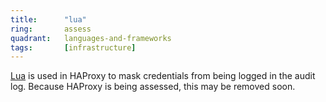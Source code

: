 ```yaml
---
title:      "lua"
ring:       assess
quadrant:   languages-and-frameworks
tags:       [infrastructure]
---
```


[Lua](https://www.lua.org/) is used in HAProxy to mask credentials from being logged in the audit log. Because HAProxy is being assessed, this may be removed soon.
